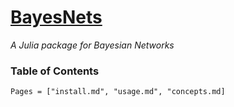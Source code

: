 # [BayesNets](https://github.com/sisl/BayesNets.jl)

*A Julia package for Bayesian Networks*

### Table of Contents

```@contents
Pages = ["install.md", "usage.md", "concepts.md]
```